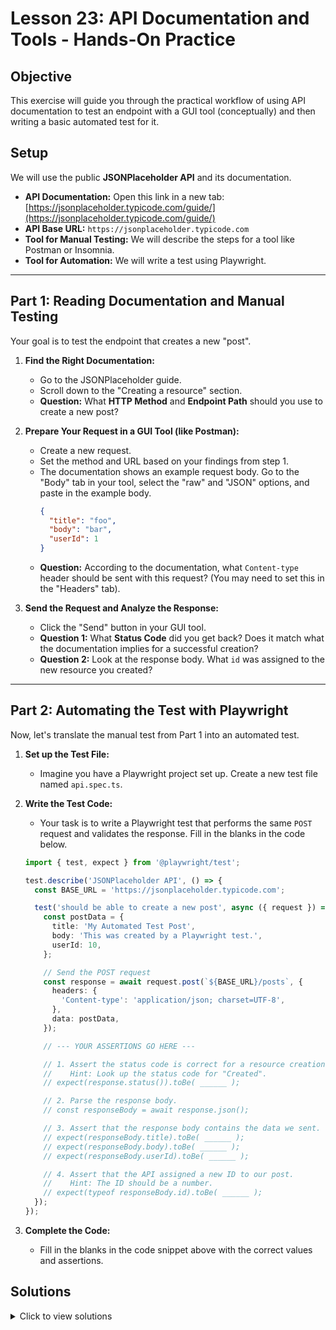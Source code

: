 # Lesson 23: API Documentation and Tools - Hands-On Practice

## Objective

This exercise will guide you through the practical workflow of using API documentation to test an endpoint with a GUI tool (conceptually) and then writing a basic automated test for it.

## Setup

We will use the public **JSONPlaceholder API** and its documentation.
-   **API Documentation:** Open this link in a new tab: [https://jsonplaceholder.typicode.com/guide/](https://jsonplaceholder.typicode.com/guide/)
-   **API Base URL:** `https://jsonplaceholder.typicode.com`
-   **Tool for Manual Testing:** We will describe the steps for a tool like Postman or Insomnia.
-   **Tool for Automation:** We will write a test using Playwright.

---

## Part 1: Reading Documentation and Manual Testing

Your goal is to test the endpoint that creates a new "post".

1.  **Find the Right Documentation:**
    -   Go to the JSONPlaceholder guide.
    -   Scroll down to the "Creating a resource" section.
    -   **Question:** What **HTTP Method** and **Endpoint Path** should you use to create a new post?

2.  **Prepare Your Request in a GUI Tool (like Postman):**
    -   Create a new request.
    -   Set the method and URL based on your findings from step 1.
    -   The documentation shows an example request body. Go to the "Body" tab in your tool, select the "raw" and "JSON" options, and paste in the example body.
        ```json
        {
          "title": "foo",
          "body": "bar",
          "userId": 1
        }
        ```
    -   **Question:** According to the documentation, what `Content-type` header should be sent with this request? (You may need to set this in the "Headers" tab).

3.  **Send the Request and Analyze the Response:**
    -   Click the "Send" button in your GUI tool.
    -   **Question 1:** What **Status Code** did you get back? Does it match what the documentation implies for a successful creation?
    -   **Question 2:** Look at the response body. What `id` was assigned to the new resource you created?

---

## Part 2: Automating the Test with Playwright

Now, let's translate the manual test from Part 1 into an automated test.

1.  **Set up the Test File:**
    -   Imagine you have a Playwright project set up. Create a new test file named `api.spec.ts`.

2.  **Write the Test Code:**
    -   Your task is to write a Playwright test that performs the same `POST` request and validates the response. Fill in the blanks in the code below.

    ```typescript
    import { test, expect } from '@playwright/test';

    test.describe('JSONPlaceholder API', () => {
      const BASE_URL = 'https://jsonplaceholder.typicode.com';

      test('should be able to create a new post', async ({ request }) => {
        const postData = {
          title: 'My Automated Test Post',
          body: 'This was created by a Playwright test.',
          userId: 10,
        };

        // Send the POST request
        const response = await request.post(`${BASE_URL}/posts`, {
          headers: {
            'Content-type': 'application/json; charset=UTF-8',
          },
          data: postData,
        });

        // --- YOUR ASSERTIONS GO HERE ---

        // 1. Assert the status code is correct for a resource creation.
        //    Hint: Look up the status code for "Created".
        // expect(response.status()).toBe( ______ );

        // 2. Parse the response body.
        // const responseBody = await response.json();

        // 3. Assert that the response body contains the data we sent.
        // expect(responseBody.title).toBe( ______ );
        // expect(responseBody.body).toBe( ______ );
        // expect(responseBody.userId).toBe( ______ );

        // 4. Assert that the API assigned a new ID to our post.
        //    Hint: The ID should be a number.
        // expect(typeof responseBody.id).toBe( ______ );
      });
    });
    ```

3.  **Complete the Code:**
    -   Fill in the blanks in the code snippet above with the correct values and assertions.

## Solutions

<details>
<summary>Click to view solutions</summary>

### Part 1: Reading Documentation

1.  **Method:** `POST`, **Path:** `/posts`
2.  **Header:** `Content-type: application/json; charset=UTF-8`
3.  **Status Code:** `201 Created`. **ID:** The API returns an `id` of `101` (it's a fake API, so it's predictable).

### Part 2: Automating the Test

```typescript
import { test, expect } from '@playwright/test';

test.describe('JSONPlaceholder API', () => {
  const BASE_URL = 'https://jsonplaceholder.typicode.com';

  test('should be able to create a new post', async ({ request }) => {
    const postData = {
      title: 'My Automated Test Post',
      body: 'This was created by a Playwright test.',
      userId: 10,
    };

    // Send the POST request
    const response = await request.post(`${BASE_URL}/posts`, {
      headers: {
        'Content-type': 'application/json; charset=UTF-8',
      },
      data: postData,
    });

    // --- YOUR ASSERTIONS GO HERE ---

    // 1. Assert the status code is correct for a resource creation.
    expect(response.status()).toBe(201);

    // 2. Parse the response body.
    const responseBody = await response.json();

    // 3. Assert that the response body contains the data we sent.
    expect(responseBody.title).toBe('My Automated Test Post');
    expect(responseBody.body).toBe('This was created by a Playwright test.');
    expect(responseBody.userId).toBe(10);

    // 4. Assert that the API assigned a new ID to our post.
    expect(typeof responseBody.id).toBe('number');
    // A more specific test might be:
    expect(responseBody.id).toBeGreaterThan(100);
  });
});
```

</details>